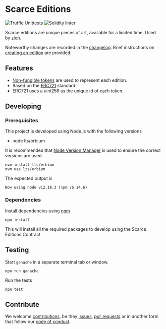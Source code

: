 # Scarce Editions
![Truffle Unittests](https://github.com/axna/scarce-editions/workflows/Truffle%20Unittests/badge.svg) ![Solidity linter](https://github.com/axna/scarce-editions/workflows/Solidity%20linter/badge.svg)

Scarce editions are unique pieces of art, available for a limited time. Used by [zien][zien].

Noteworthy changes are recorded in the [changelog][changelog]. Brief instructions on [creating an edition][usage] are provided.

## Features
- [Non-fungible tokens][nft] are used to represent each edition. 
- Based on the [ERC721][erc721] standard. 
- ERC721 uses a uint256 as the unique id of each token. 

## Developing

### Prerequisites

This project is developed using Node.js with the following versions 

* node lts/erbium

It is recommended that [Node Version Manager][nvm] is used to ensure the correct versions are used. 

    nvm install lts/erbium 
    nvm use lts/erbium 
    
The expected output is

    Now using node v12.18.3 (npm v6.14.6)

### Dependencies

Install dependencies using [npm][npm]

    npm install

This will install all the required packages to develop using the Scarce Editions Contract.

## Testing

Start `ganache` in a separate terminal tab or window.

    npm run ganache

Run the tests

    npm test

## Contribute
We welcome [contributions][contrib], be they [issues][issues], [pull requests][pullrequest] or in another form that follow our [code of conduct][codeofconduct].

[zien]: https://zien.io/
[nft]: https://en.wikipedia.org/wiki/Non-fungible_token
[erc721]: http://erc721.org/
[npm]: https://docs.npmjs.com/getting-started/installing-node
[nvm]: https://github.com/nvm-sh/nvm
[issues]: ../../issues/new/choose
[pullrequest]: .github/PULL_REQUEST_TEMPLATE.md
[contrib]: .github/CONTRIBUTING.md
[codeofconduct]: ./CODE_OF_CONDUCT.md 
[changelog]: CHANGELOG.md
[usage]: usage.md
